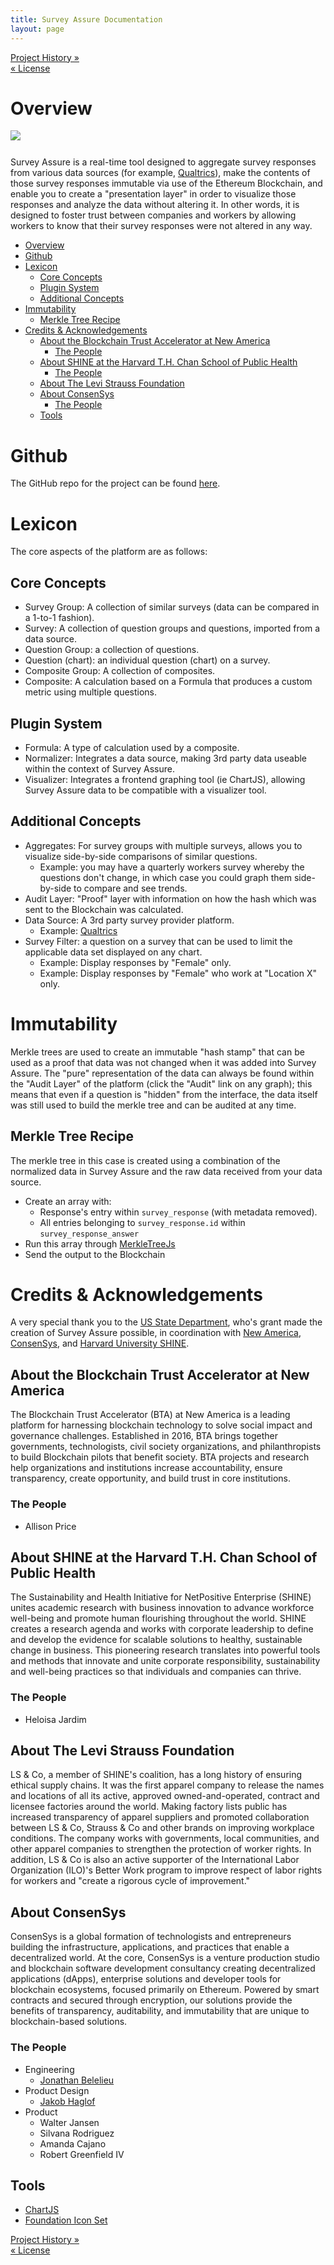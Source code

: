 ```yaml
---
title: Survey Assure Documentation
layout: page
---
```


<div class="navFlow">
  <div class="next"><a href="002-project_history.html">Project History &raquo;</a></div>
  <div class="previous"><a href="999-license.html">&laquo; License</a></div>
</div>

# Overview 

<img src="assets/images/survey_assure_01.png" style="margin-bottom:12px;max-width:100%;height:auto;" />

Survey Assure is a real-time tool designed to aggregate survey responses from various data sources (for example, [Qualtrics](https://www.qualtrics.com/)), make the contents of those survey responses immutable via use of the Ethereum Blockchain, and enable you to create a "presentation layer" in order to visualize those responses and analyze the data without altering it. In other words, it is designed to foster trust between companies and workers by allowing workers to know that their survey responses were not altered in any way.

- [Overview](#overview)
- [Github](#github)
- [Lexicon](#lexicon)
  - [Core Concepts](#core-concepts)
  - [Plugin System](#plugin-system)
  - [Additional Concepts](#additional-concepts)
- [Immutability](#immutability)
  - [Merkle Tree Recipe](#merkle-tree-recipe)
- [Credits & Acknowledgements](#credits--acknowledgements)
  - [About the Blockchain Trust Accelerator at New America](#about-the-blockchain-trust-accelerator-at-new-america)
    - [The People](#the-people)
  - [About SHINE at the Harvard T.H. Chan School of Public Health](#about-shine-at-the-harvard-th-chan-school-of-public-health)
    - [The People](#the-people-1)
  - [About The Levi Strauss Foundation](#about-the-levi-strauss-foundation)
  - [About ConsenSys](#about-consensys)
    - [The People](#the-people-2)
  - [Tools](#tools)

# Github

The GitHub repo for the project can be found <a href="https://github.com/newamericafoundation/digi_survey_assure" target="_blank">here</a>.

# Lexicon

The core aspects of the platform are as follows:

## Core Concepts 

- Survey Group: A collection of similar surveys (data can be compared in a 1-to-1 fashion).
- Survey: A collection of question groups and questions, imported from a data source.
- Question Group: a collection of questions.
- Question (chart): an individual question (chart) on a survey.
- Composite Group: A collection of composites.
- Composite: A calculation based on a Formula that produces a custom metric using multiple questions.

## Plugin System

- Formula: A type of calculation used by a composite.
- Normalizer: Integrates a data source, making 3rd party data useable within the context of Survey Assure.
- Visualizer: Integrates a frontend graphing tool (ie ChartJS), allowing Survey Assure data to be compatible with a visualizer tool.

## Additional Concepts

- Aggregates: For survey groups with multiple surveys, allows you to visualize side-by-side comparisons of similar questions.
  - Example: you may have a quarterly workers survey whereby the questions don't change, in which case you could graph them side-by-side to compare and see trends.
- Audit Layer: "Proof" layer with information on how the hash which was sent to the Blockchain was calculated.
- Data Source: A 3rd party survey provider platform.
  - Example: [Qualtrics](https://www.qualtrics.com/)
- Survey Filter: a question on a survey that can be used to limit the applicable data set displayed on any chart.
  - Example: Display responses by "Female" only.
  - Example: Display responses by "Female" who work at "Location X" only.

# Immutability

Merkle trees are used to create an immutable "hash stamp" that can be used as a proof that data was not changed when it was added into Survey Assure. The "pure" representation of the data can always be found within the "Audit Layer" of the platform (click the "Audit" link on any graph); this means that even if a question is "hidden" from the interface, the data itself was still used to build the merkle tree and can be audited at any time.

## Merkle Tree Recipe

The merkle tree in this case is created using a combination of the normalized data in Survey Assure and the raw data received from your data source.

- Create an array with:
  - Response's entry within `survey_response` (with metadata removed).
  - All entries belonging to `survey_response.id` within `survey_response_answer`
- Run this array through [MerkleTreeJs](https://www.npmjs.com/package/merkletreejs)
- Send the output to the Blockchain


# Credits & Acknowledgements

A very special thank you to the [US State Department](https://www.state.gov/), who's grant made the creation of Survey Assure possible, in coordination with [New America](https://www.newamerica.org/), [ConsenSys](https://consensys.net/), and [Harvard University SHINE](https://sites.sph.harvard.edu/shine/).

## About the Blockchain Trust Accelerator at New America

The Blockchain Trust Accelerator (BTA) at New America is a leading platform for harnessing blockchain technology to solve social impact and governance challenges. Established in 2016, BTA brings together governments, technologists, civil society organizations, and philanthropists to build Blockchain pilots that benefit society. BTA projects and research help organizations and institutions increase accountability, ensure transparency, create opportunity, and build trust in core institutions.

### The People

- Allison Price

## About SHINE at the Harvard T.H. Chan School of Public Health

The Sustainability and Health Initiative for NetPositive Enterprise (SHINE) unites academic research with business innovation to advance workforce well-being and promote human flourishing throughout the world. SHINE creates a research agenda and works with corporate leadership to define and develop the evidence for scalable solutions to healthy, sustainable change in business. This pioneering research translates into powerful tools and methods that innovate and unite corporate responsibility, sustainability and well-being practices so that individuals and companies can thrive.

### The People

- Heloisa Jardim

## About The Levi Strauss Foundation

LS & Co, a member of SHINE's coalition, has a long history of ensuring ethical supply chains. It was the first apparel company to release the names and locations of all its active, approved owned-and-operated, contract and licensee factories around the world. Making factory lists public has increased transparency of apparel suppliers and promoted collaboration between LS & Co, Strauss & Co and other brands on improving workplace conditions. The company works with governments, local communities, and other apparel companies to strengthen the protection of worker rights. In addition, LS & Co is also an active supporter of the International Labor Organization (ILO)'s Better Work program to improve respect of labor rights for workers and "create a rigorous cycle of improvement."

## About ConsenSys

ConsenSys is a global formation of technologists and entrepreneurs building the infrastructure, applications, and practices that enable a decentralized world. At the core, ConsenSys is a venture production studio and blockchain software development consultancy creating decentralized applications (dApps), enterprise solutions and developer tools for blockchain ecosystems, focused primarily on Ethereum. Powered by smart contracts and secured through encryption, our solutions provide the benefits of transparency, auditability, and immutability that are unique to blockchain-based solutions.

### The People

- Engineering
  - <a href="https://github.com/jbelelieu" target="_blank">Jonathan Belelieu</a>
- Product Design
  - <a href="http://jakobhaglof.com/" target="_blank">Jakob Haglof</a>
- Product
  - Walter Jansen
  - Silvana Rodriguez
  - Amanda Cajano
  - Robert Greenfield IV

## Tools

- [ChartJS](https://www.chartjs.org/) 
- [Foundation Icon Set](https://zurb.com/playground/foundation-icon-fonts-3)

<div class="navFlow navBottom">
  <div class="next"><a href="002-project_history.html">Project History &raquo;</a></div>
  <div class="previous"><a href="999-license.html">&laquo; License</a></div>
</div>